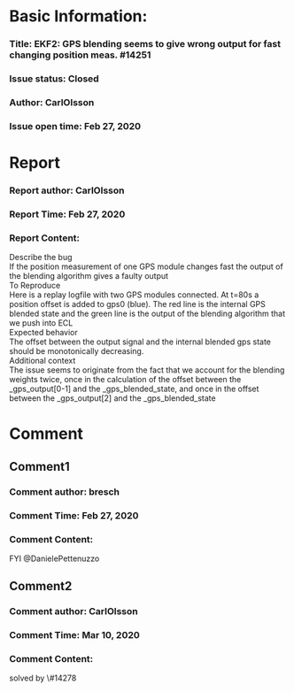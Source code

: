 # Basic Information:
### Title:  EKF2: GPS blending seems to give wrong output for fast changing position meas. #14251 
### Issue status: Closed
### Author: CarlOlsson
### Issue open time: Feb 27, 2020
# Report
### Report author: CarlOlsson
### Report Time: Feb 27, 2020
### Report Content:   
Describe the bug    
If the position measurement of one GPS module changes fast the output of the blending algorithm gives a faulty output  
To Reproduce    
Here is a replay logfile with two GPS modules connected. At t=80s a position offset is added to gps0 (blue). The red line is the internal GPS blended state and the green line is the output of the blending algorithm that we push into ECL    
Expected behavior    
The offset between the output signal and the internal blended gps state should be monotonically decreasing.  
Additional context    
The issue seems to originate from the fact that we account for the blending weights twice, once in the calculation of the offset between the _gps_output[0-1] and the _gps_blended_state, and once in the offset between the _gps_output[2] and the _gps_blended_state  

# Comment
## Comment1
### Comment author: bresch
### Comment Time: Feb 27, 2020
### Comment Content:   
FYI @DanielePettenuzzo  

## Comment2
### Comment author: CarlOlsson
### Comment Time: Mar 10, 2020
### Comment Content:   
solved by \\\#14278  
